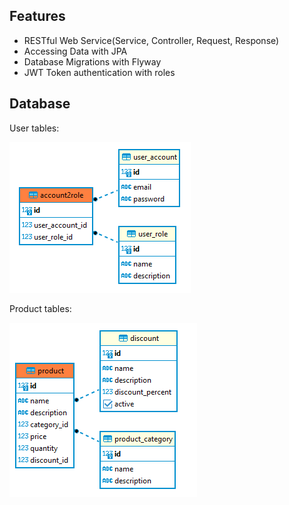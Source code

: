 ## Features
* RESTful Web Service(Service, Controller, Request, Response)
* Accessing Data with JPA
* Database Migrations with Flyway
* JWT Token authentication with roles
## Database
User tables: 

![user tables](./user.png)

Product tables: 

![product tables](./product.png)
